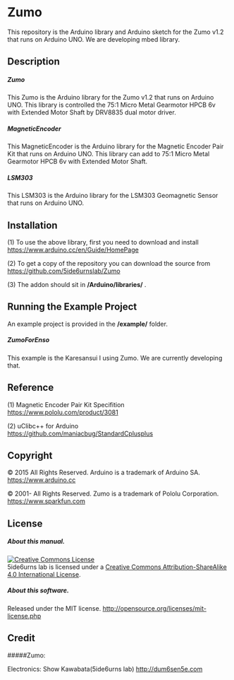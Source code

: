 # Zumo
This repository is the Arduino library and Arduino sketch for the Zumo v1.2 that runs on Arduino UNO. We are developing mbed library.  

## Description
##### Zumo
This Zumo is the Arduino library for the Zumo v1.2 that runs on Arduino UNO. This library is controlled the 75:1 Micro Metal Gearmotor HPCB 6v with Extended Motor Shaft by DRV8835 dual motor driver.

##### MagneticEncoder
This MagneticEncoder is the Arduino library for the Magnetic Encoder Pair Kit that runs on Arduino UNO. This library can add to 75:1 Micro Metal Gearmotor HPCB 6v with Extended Motor Shaft. 

##### LSM303
This LSM303 is the Arduino library for the LSM303 Geomagnetic Sensor that runs on Arduino UNO.

## Installation
(1) To use the above library, first you need to download and install  
https://www.arduino.cc/en/Guide/HomePage

(2) To get a copy of the repository you can download the source from  
https://github.com/5ide6urnslab/Zumo

(3) The addon should sit in **/Arduino/libraries/** .

## Running the Example Project
An example project is provided in the **/example/** folder.
<br>
##### ZumoForEnso
This example is the Karesansui I using Zumo. We are currently developing that.

## Reference
(1) Magnetic Encoder Pair Kit Specifition  
https://www.pololu.com/product/3081

(2) uClibc++ for Arduino  
https://github.com/maniacbug/StandardCplusplus

## Copyright
© 2015 All Rights Reserved.  Arduino is a trademark of Arduino SA.  
   https://www.arduino.cc

© 2001- All Rights Reserved. Zumo is a trademark of Pololu Corporation.  
   https://www.sparkfun.com

## License
##### About this manual.
<a rel="license" href="http://creativecommons.org/licenses/by-sa/4.0/"><img alt="Creative Commons License" style="border-width:0" src="https://i.creativecommons.org/l/by-sa/4.0/88x31.png" /></a><br />5ide6urns lab is licensed under a <a rel="license" href="http://creativecommons.org/licenses/by-sa/4.0/">Creative Commons Attribution-ShareAlike 4.0 International License</a>.

##### About this software. 
Released under the MIT license. http://opensource.org/licenses/mit-license.php

## Credit
#####Zumo:

Electronics:   Show Kawabata(5ide6urns lab) http://dum6sen5e.com  
